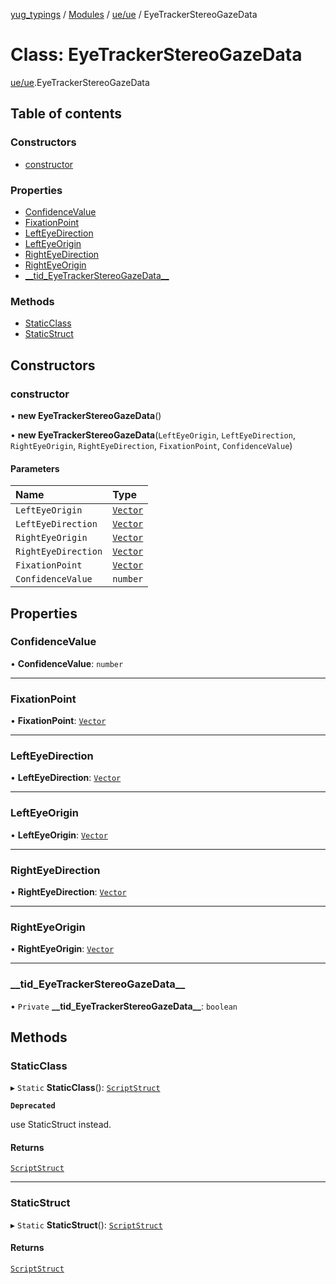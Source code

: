 [yug_typings](../README.md) / [Modules](../modules.md) / [ue/ue](../modules/ue_ue.md) / EyeTrackerStereoGazeData

# Class: EyeTrackerStereoGazeData

[ue/ue](../modules/ue_ue.md).EyeTrackerStereoGazeData

## Table of contents

### Constructors

- [constructor](ue_ue.EyeTrackerStereoGazeData.md#constructor)

### Properties

- [ConfidenceValue](ue_ue.EyeTrackerStereoGazeData.md#confidencevalue)
- [FixationPoint](ue_ue.EyeTrackerStereoGazeData.md#fixationpoint)
- [LeftEyeDirection](ue_ue.EyeTrackerStereoGazeData.md#lefteyedirection)
- [LeftEyeOrigin](ue_ue.EyeTrackerStereoGazeData.md#lefteyeorigin)
- [RightEyeDirection](ue_ue.EyeTrackerStereoGazeData.md#righteyedirection)
- [RightEyeOrigin](ue_ue.EyeTrackerStereoGazeData.md#righteyeorigin)
- [\_\_tid\_EyeTrackerStereoGazeData\_\_](ue_ue.EyeTrackerStereoGazeData.md#__tid_eyetrackerstereogazedata__)

### Methods

- [StaticClass](ue_ue.EyeTrackerStereoGazeData.md#staticclass)
- [StaticStruct](ue_ue.EyeTrackerStereoGazeData.md#staticstruct)

## Constructors

### constructor

• **new EyeTrackerStereoGazeData**()

• **new EyeTrackerStereoGazeData**(`LeftEyeOrigin`, `LeftEyeDirection`, `RightEyeOrigin`, `RightEyeDirection`, `FixationPoint`, `ConfidenceValue`)

#### Parameters

| Name | Type |
| :------ | :------ |
| `LeftEyeOrigin` | [`Vector`](ue_ue_s.Vector.md) |
| `LeftEyeDirection` | [`Vector`](ue_ue_s.Vector.md) |
| `RightEyeOrigin` | [`Vector`](ue_ue_s.Vector.md) |
| `RightEyeDirection` | [`Vector`](ue_ue_s.Vector.md) |
| `FixationPoint` | [`Vector`](ue_ue_s.Vector.md) |
| `ConfidenceValue` | `number` |

## Properties

### ConfidenceValue

• **ConfidenceValue**: `number`

___

### FixationPoint

• **FixationPoint**: [`Vector`](ue_ue_s.Vector.md)

___

### LeftEyeDirection

• **LeftEyeDirection**: [`Vector`](ue_ue_s.Vector.md)

___

### LeftEyeOrigin

• **LeftEyeOrigin**: [`Vector`](ue_ue_s.Vector.md)

___

### RightEyeDirection

• **RightEyeDirection**: [`Vector`](ue_ue_s.Vector.md)

___

### RightEyeOrigin

• **RightEyeOrigin**: [`Vector`](ue_ue_s.Vector.md)

___

### \_\_tid\_EyeTrackerStereoGazeData\_\_

• `Private` **\_\_tid\_EyeTrackerStereoGazeData\_\_**: `boolean`

## Methods

### StaticClass

▸ `Static` **StaticClass**(): [`ScriptStruct`](ue_ue.ScriptStruct.md)

**`Deprecated`**

use StaticStruct instead.

#### Returns

[`ScriptStruct`](ue_ue.ScriptStruct.md)

___

### StaticStruct

▸ `Static` **StaticStruct**(): [`ScriptStruct`](ue_ue.ScriptStruct.md)

#### Returns

[`ScriptStruct`](ue_ue.ScriptStruct.md)
